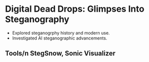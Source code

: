 # Digital Dead Drops: Glimpses Into Steganography
* Explored steganogrphy history and modern use.
* Investigated AI steganographic advancements.
## Tools/n StegSnow, Sonic Visualizer
